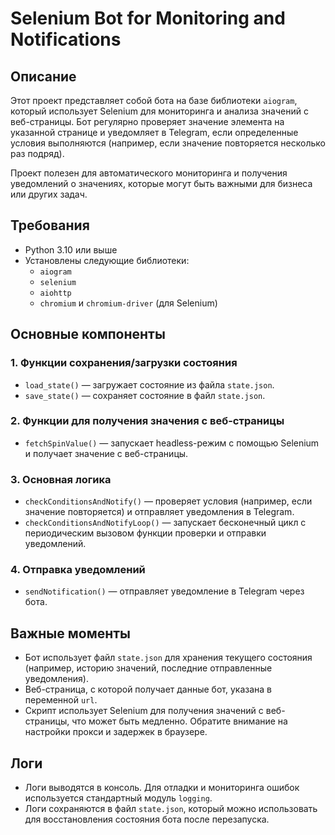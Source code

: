 # Selenium Bot for Monitoring and Notifications

## Описание

Этот проект представляет собой бота на базе библиотеки `aiogram`, который использует Selenium для мониторинга и анализа значений с веб-страницы. Бот регулярно проверяет значение элемента на указанной странице и уведомляет в Telegram, если определенные условия выполняются (например, если значение повторяется несколько раз подряд).

Проект полезен для автоматического мониторинга и получения уведомлений о значениях, которые могут быть важными для бизнеса или других задач.

## Требования

- Python 3.10 или выше
- Установлены следующие библиотеки:
  - `aiogram`
  - `selenium`
  - `aiohttp`
  - `chromium` и `chromium-driver` (для Selenium)

## Основные компоненты

### 1. **Функции сохранения/загрузки состояния**
   - `load_state()` — загружает состояние из файла `state.json`.
   - `save_state()` — сохраняет состояние в файл `state.json`.

### 2. **Функции для получения значения с веб-страницы**
   - `fetchSpinValue()` — запускает headless-режим с помощью Selenium и получает значение с веб-страницы.

### 3. **Основная логика**
   - `checkConditionsAndNotify()` — проверяет условия (например, если значение повторяется) и отправляет уведомления в Telegram.
   - `checkConditionsAndNotifyLoop()` — запускает бесконечный цикл с периодическим вызовом функции проверки и отправки уведомлений.

### 4. **Отправка уведомлений**
   - `sendNotification()` — отправляет уведомление в Telegram через бота.

## Важные моменты

- Бот использует файл `state.json` для хранения текущего состояния (например, историю значений, последние отправленные уведомления).
- Веб-страница, с которой получает данные бот, указана в переменной `url`.
- Скрипт использует Selenium для получения значений с веб-страницы, что может быть медленно. Обратите внимание на настройки прокси и задержек в браузере.

## Логи

- Логи выводятся в консоль. Для отладки и мониторинга ошибок используется стандартный модуль `logging`.
- Логи сохраняются в файл `state.json`, который можно использовать для восстановления состояния бота после перезапуска.


